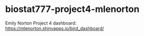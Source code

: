 
# biostat777-project4-mlenorton

Emily Norton
Project 4 dashboard: https://mlenorton.shinyapps.io/bird_dashboard/

